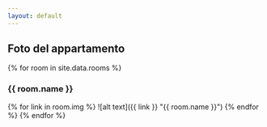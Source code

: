 ```yaml
---
layout: default
---
```

## Foto del appartamento

{% for room in site.data.rooms %}
### {{ room.name }}
{% for link in room.img %}
![alt text]({{ link }} "{{ room.name }}")
{% endfor %}
{% endfor %}
